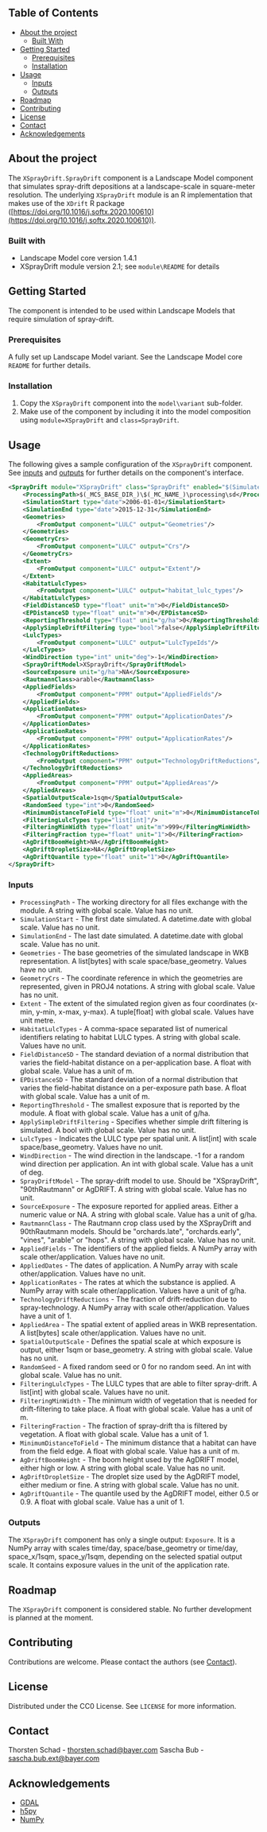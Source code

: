 ## Table of Contents
* [About the project](#about-the-project)
  * [Built With](#built-with)
* [Getting Started](#getting-started)
  * [Prerequisites](#prerequisites)
  * [Installation](#installation)
* [Usage](#usage)
  * [Inputs](#inputs)
  * [Outputs](#outputs)
* [Roadmap](#roadmap)
* [Contributing](#contributing)
* [License](#license)
* [Contact](#contact)
* [Acknowledgements](#acknowledgements)


## About the project
The `XSprayDrift.SprayDrift` component is a Landscape Model component that simulates spray-drift depositions at a 
landscape-scale in square-meter resolution. The underlying `XSprayDrift` module is an R implementation that makes use of
the `XDrift` R package ([https://doi.org/10.1016/j.softx.2020.100610](https://doi.org/10.1016/j.softx.2020.100610)).

### Built with
* Landscape Model core version 1.4.1
* XSprayDrift module version 2.1; see `module\README` for details


## Getting Started
The component is intended to be used within Landscape Models that require simulation of spray-drift.

### Prerequisites
A fully set up Landscape Model variant. See the Landscape Model core `README` for further details.

### Installation
1. Copy the `XSprayDrift` component into the `model\variant` sub-folder.
2. Make use of the component by including it into the model composition using `module=XSprayDrift` and 
   `class=SprayDrift`. 


## Usage
The following gives a sample configuration of the `XSprayDrift` component. See [inputs](#inputs) and [outputs](#outputs)
for further details on the component's interface.
```xml
<SprayDrift module="XSprayDrift" class="SprayDrift" enabled="$(SimulateSprayDriftExposure)">
    <ProcessingPath>$(_MCS_BASE_DIR_)\$(_MC_NAME_)\processing\sd</ProcessingPath>
    <SimulationStart type="date">2006-01-01</SimulationStart>
    <SimulationEnd type="date">2015-12-31</SimulationEnd>
    <Geometries>
        <FromOutput component="LULC" output="Geometries"/>
    </Geometries>
    <GeometryCrs>
        <FromOutput component="LULC" output="Crs"/>
    </GeometryCrs>
    <Extent>
        <FromOutput component="LULC" output="Extent"/>
    </Extent>
    <HabitatLulcTypes>
        <FromOutput component="LULC" output="habitat_lulc_types"/>
    </HabitatLulcTypes>
    <FieldDistanceSD type="float" unit="m">0</FieldDistanceSD>
    <EPDistanceSD type="float" unit="m">0</EPDistanceSD>
    <ReportingThreshold type="float" unit="g/ha">0</ReportingThreshold>
    <ApplySimpleDriftFiltering type="bool">false</ApplySimpleDriftFiltering>
    <LulcTypes>
        <FromOutput component="LULC" output="LulcTypeIds"/>
    </LulcTypes>
    <WindDirection type="int" unit="deg">-1</WindDirection>
    <SprayDriftModel>XSprayDrift</SprayDriftModel>
    <SourceExposure unit="g/ha">NA</SourceExposure>
    <RautmannClass>arable</RautmannClass>
    <AppliedFields>
        <FromOutput component="PPM" output="AppliedFields"/>
    </AppliedFields>
    <ApplicationDates>
        <FromOutput component="PPM" output="ApplicationDates"/>
    </ApplicationDates>
    <ApplicationRates>
        <FromOutput component="PPM" output="ApplicationRates"/>
    </ApplicationRates>
    <TechnologyDriftReductions>
        <FromOutput component="PPM" output="TechnologyDriftReductions"/>
    </TechnologyDriftReductions>
    <AppliedAreas>
        <FromOutput component="PPM" output="AppliedAreas"/>
    </AppliedAreas>
    <SpatialOutputScale>1sqm</SpatialOutputScale>
    <RandomSeed type="int">0</RandomSeed>
    <MinimumDistanceToField type="float" unit="m">0</MinimumDistanceToField>
    <FilteringLulcTypes type="list[int]"/>
    <FilteringMinWidth type="float" unit="m">999</FilteringMinWidth>
    <FilteringFraction type="float" unit="1">0</FilteringFraction>
    <AgDriftBoomHeight>NA</AgDriftBoomHeight>
    <AgDriftDropletSize>NA</AgDriftDropletSize>
    <AgDriftQuantile type="float" unit="1">0</AgDriftQuantile>
</SprayDrift>
```

### Inputs
* `ProcessingPath` - The working directory for all files exchange with the module. A string with global scale. Value has
  no unit.
* `SimulationStart` - The first date simulated. A datetime.date with global scale. Value has no unit.
* `SimulationEnd` - The last date simulated. A datetime.date with global scale. Value has no unit.
* `Geometries` - The base geometries of the simulated landscape in WKB representation. A list\[bytes\] with scale
  space/base_geometry. Values have no unit.
* `GeometryCrs` - The coordinate reference in which the geometries are represented, given in PROJ4 notations. A string
  with global scale. Value has no unit.
* `Extent` - The extent of the simulated region given as four coordinates (x-min, y-min, x-max, y-max). A tuple\[float\]
  with global scale. Values have unit metre.
* `HabitatLulcTypes` - A comma-space separated list of numerical identifiers relating to habitat LULC types. A string
  with global scale. Values have no unit.
* `FieldDistanceSD` - The standard deviation of a normal distribution that varies the field-habitat distance on a 
  per-application base. A float with global scale. Value has a unit of m.
* `EPDistanceSD` - The standard deviation of a normal distribution that varies the field-habitat distance on a 
  per-exposure path base. A float with global scale. Value has a unit of m.
* `ReportingThreshold` - The smallest exposure that is reported by the module. A float with global scale. Value has a 
  unit of g/ha.
* `ApplySimpleDriftFiltering` - Specifies whether simple drift filtering is simulated. A bool with global scale. Value
  has no unit.
* `LulcTypes` - Indicates the LULC type per spatial unit. A list\[int\] with scale space/base_geometry. Values have no 
  unit.
* `WindDirection` - The wind direction in the landscape. -1 for a random wind direction per application. An int with 
  global scale. Value has a unit of deg.    
* `SprayDriftModel` - The spray-drift model to use. Should be "XSprayDrift", "90thRautmann" or AgDRIFT. A string with 
  global scale. Value has no unit.    
* `SourceExposure` - The exposure reported for applied areas. Either a numeric value or NA. A string with global scale. 
  Value has a unit of g/ha.   
* `RautmannClass` - The Rautmann crop class used by the XSprayDrift and 90thRautmann models. Should be "orchards.late", 
  "orchards.early", "vines", "arable" or "hops". A string with global scale. Value has no unit.   
* `AppliedFields` - The identifiers of the applied fields. A NumPy array with scale other/application. Values have no 
  unit. 
* `AppliedDates` - The dates of application. A NumPy array with scale other/application. Values have no unit.
* `ApplicationRates` - The rates at which the substance is applied. A NumPy array with scale other/application. Values
  have a unit of g/ha. 
* `TechnologyDriftReductions` - The fraction of drift-reduction due to spray-technology. A NumPy array with scale 
  other/application. Values have a unit of 1.
* `AppliedArea` - The spatial extent of applied areas in WKB representation. A list\[bytes\] scale other/application. 
  Values have no unit.
* `SpatialOutputScale` - Defines the spatial scale at which exposure is output, either 1sqm or base_geometry. A string 
  with global scale. Value has no unit.
* `RandomSeed` - A fixed random seed or 0 for no random seed. An int with global scale. Value has no unit.
* `FilteringLulcTypes` - The LULC types that are able to filter spray-drift. A list\[int\] with global scale. Values
  have no unit.
* `FilteringMinWidth` - The minimum width of vegetation that is needed for drift-filtering to take place. A float with 
  global scale. Value has a unit of m.
* `FilteringFraction` - The fraction of spray-drift tha is filtered by vegetation. A float with global scale. Value has 
  a unit of 1.
* `MinimumDistanceToField` - The minimum distance that a habitat can have from the field edge. A float with global
  scale. Value has a unit of m.
* `AgDriftBoomHeight` - The boom height used by the AgDRIFT model, either high or low. A string with global scale. Value
  has no unit.
* `AgDriftDropletSize` - The droplet size used by the AgDRIFT model, either medium or fine. A string with global scale. 
  Value has no unit.
* `AgDriftQuantile` - The quantile used by the AgDRIFT model, either 0.5 or 0.9. A float with global scale. Value has a
  unit of 1.

### Outputs
The `XSprayDrift` component has only a single output: `Exposure`. It is a NumPy array with scales time/day, 
space/base_geometry or time/day, space_x/1sqm, space_y/1sqm, depending on the selected spatial output scale. It contains
exposure values in the unit of the application rate.


## Roadmap
The `XSprayDrift` component is considered stable. No further development is planned at the moment.


## Contributing
Contributions are welcome. Please contact the authors (see [Contact](#contact)).


## License
Distributed under the CC0 License. See `LICENSE` for more information.


## Contact
Thorsten Schad - thorsten.schad@bayer.com
Sascha Bub - sascha.bub.ext@bayer.com


## Acknowledgements
* [GDAL](https://pypi.org/project/GDAL)
* [h5py](https://www.h5py.org)
* [NumPy](htps://numpy.org)
